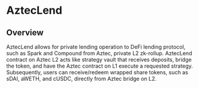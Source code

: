 # AztecLend

## Overview

AztecLend allows for private lending operation to DeFi lending protocol, such as Spark and Compound from Aztec, private L2 zk-rollup. AztecLend contract on Aztec L2 acts like strategy vault that receives deposits, bridge the token, and have the Aztec contract on L1 execute a requested strategy. Subsequently, users can receive/redeem wrapped share tokens, such as sDAI, aWETH, and cUSDC, directly from Aztec bridge on L2.
